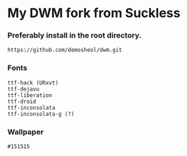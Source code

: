 # My DWM fork from Suckless

### Preferably install in the root directory.
`https://github.com/demosheol/dwm.git`

### Fonts
```
ttf-hack (URxvt)
ttf-dejavu
ttf-liberation
ttf-droid
ttf-inconsolata
ttf-inconsolata-g (?)
```

### Wallpaper
`#151515`
